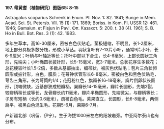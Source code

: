 **197. 帚黄耆（植物研究）图版65: 8-15**

Astragalus scoparius Schrenk in Enum. Pl. Nov. 1: 82. 1841; Bunge in Mem. Acad. Sci. St. Petersb. VII. 15 (1): 171. 1869; Boriss. in Kom. Fl. USSR 12: 461. 1946; Gamaiun. et Fisjun in Pavl. Φπ. Казахст. 5: 200. t. 38 (4). 1961; S. B. Ho in Bull. Bot. Res. 3 (1): 42. 1983.

多年生草本，高16-30厘米，密被白色伏贴毛。茎极短缩，不明显，长1-2厘米，地上部分具极多数分枝，形成小草丛。羽状复叶有7-13片小叶，通常9片小叶，长6-9厘米；叶柄与叶轴近等长；托叶中部以下合生，长4-6毫米，上部长圆状三角形，先端尖；小叶椭圆状披针形，长5-15毫米，宽3-7毫米。总状花序生多数花；总花梗较叶长1.5-2倍，多数从基部抽出，细帚状，被灰色伏贴毛；苞片三角状卵圆形或披针形，白色，膜质；花萼钟状管形长6-8毫米，密被白色和黑色伏贴毛，萼齿三角形，长为萼筒的1/4；花冠粉红色，旗瓣长16-18毫米，瓣片倒卵状长圆形，顶端微缺，近基部狭成短瓣柄，翼瓣长14-15毫米，瓣片长圆形，先端2裂，较瓣柄稍长或等长，龙骨瓣长约11毫米，瓣片半椭圆形，先端微尖，与瓣柄等长；子房有短柄（长约0.6毫米），疏被白色毛。荚果直立，长圆形，长6-8毫米，两侧扁平，被黑白色混生毛。花期5-6月，果期6-7月。

产新疆北部（巩留、伊宁）。生于海拔1000米左右的阳坡岩旁。中亚阿尔泰山也有分布。
